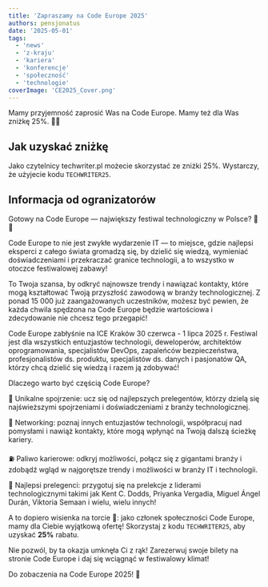 ```yaml
---
title: 'Zapraszamy na Code Europe 2025'
authors: pensjonatus
date: '2025-05-01'
tags:
  - 'news'
  - 'z-kraju'
  - 'kariera'
  - 'konferencje'
  - 'społeczność'
  - 'technologie'
coverImage: 'CE2025_Cover.png'
---
```


Mamy przyjemność zaprosić Was na Code Europe. Mamy też dla Was zniżkę 25%. 🙌🎉

<!--truncate-->

## Jak uzyskać zniżkę

Jako czytelnicy techwriter.pl możecie skorzystać ze zniżki 25%. Wystarczy, że
użyjecie kodu `TECHWRITER25`.

## Informacja od ogranizatorów

Gotowy na Code Europe — największy festiwal technologiczny w Polsce? 🙌🎉

Code Europe to nie jest zwykłe wydarzenie IT — to miejsce, gdzie najlepsi
eksperci z całego świata gromadzą się, by dzielić się wiedzą, wymieniać
doświadczeniami i przekraczać granice technologii, a to wszystko w otoczce
festiwalowej zabawy!

To Twoja szansa, by odkryć najnowsze trendy i nawiązać kontakty, które mogą
kształtować Twoją przyszłość zawodową w branży technologicznej. Z ponad 15 000
już zaangażowanych uczestników, możesz być pewien, że każda chwila spędzona na
Code Europe będzie wartościowa i zdecydowanie nie chcesz tego przegapić!

Code Europe zabłyśnie na ICE Kraków 30 czerwca - 1 lipca 2025 r. Festiwal jest
dla wszystkich entuzjastów technologii, deweloperów, architektów oprogramowania,
specjalistów DevOps, zapaleńców bezpieczeństwa, profesjonalistów ds. produktu,
specjalistów ds. danych i pasjonatów QA, którzy chcą dzielić się wiedzą i razem
ją zdobywać!

Dlaczego warto być częścią Code Europe?

👀 Unikalne spojrzenie: ucz się od najlepszych prelegentów, którzy dzielą się
najświeższymi spojrzeniami i doświadczeniami z branży technologicznej.

🤝 Networking: poznaj innych entuzjastów technologii, współpracuj nad pomysłami
i nawiąż kontakty, które mogą wpłynąć na Twoją dalszą ścieżkę kariery.

⛽ Paliwo karierowe: odkryj możliwości, połącz się z gigantami branży i zdobądź
wgląd w najgorętsze trendy i możliwości w branży IT i technologii.

🎤 Najlepsi prelegenci: przygotuj się na prelekcje z liderami technologicznymi
takimi jak Kent C. Dodds, Priyanka Vergadia, Miguel Ángel Durán, Viktoria Semaan
i wielu, wielu innych!

A to dopiero wisienka na torcie 🍒: jako członek społeczności Code Europe, mamy
dla Ciebie wyjątkową ofertę! Skorzystaj z kodu `TECHWRITER25`, aby uzyskać
**25%** rabatu.

Nie pozwól, by ta okazja umknęła Ci z rąk! Zarezerwuj swoje bilety na stronie
Code Europe i daj się wciągnąć w festiwalowy klimat!

Do zobaczenia na Code Europe 2025! 👋

